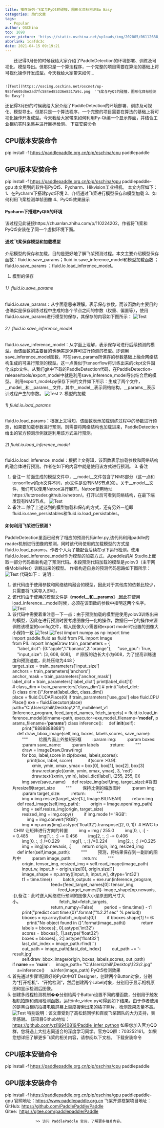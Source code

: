 ```yaml
---
title: 推荐系列-飞桨与PyQt的碰撞，图形化目标检测So Easy
categories: 热门文章
tags:
  - Popular
author: OSChina
top: 1698
cover_picture: 'https://static.oschina.net/uploads/img/202005/06112638_OpsF.jpg'
abbrlink: 1cafdc3c
date: 2021-04-15 09:19:21
---
```


&emsp;&emsp;还记得3月份的时候我给大家介绍了PaddleDetection的环境部署、训练及可视化、模型导出。但那只是一个算法程序，一个完整的项目需要在算法的基础上将可视化操作开发成型。今天我给大家带来如何...
<!-- more -->

                                                                                                                                                                                        ![Test](https://oscimg.oschina.net/oscnet/up-985fe605d6e2ad7fc584e485336e8317a9c.png  '飞桨与PyQt的碰撞，图形化目标检测So Easy') 
还记得3月份的时候我给大家介绍了PaddleDetection的环境部署、训练及可视化、模型导出。但那只是一个算法程序，一个完整的项目需要在算法的基础上将可视化操作开发成型。今天我给大家带来如何利用Py-Qt编一个显示界面，并结合工业相机实时采集并进行目标检测。 
下载安装命令

## CPU版本安装命令
pip install -f https://paddlepaddle.org.cn/pip/oschina/cpu paddlepaddle

## GPU版本安装命令
pip install -f https://paddlepaddle.org.cn/pip/oschina/gpu paddlepaddle-gpu 
本文用到的软件有PyQt5、Pycharm、Hikvision工业相机。 
本文内容如下： 
1、在Pycharm下搭建pyqt环境 
2、介绍通过飞桨进行模型保存和模型加载 
3、如何利用飞桨检测单帧图像 
4、PyQt5效果展示 
 
#### Pycharm下搭建PyQt5的环境 
该过程见此链接https://zhuanlan.zhihu.com/p/110224202，作者将飞桨和PyQt5安装在了同一个虚拟环境下面。 
 
#### 通过飞桨保存模型和加载模型 
介绍模型的保存和加载，目的是更好地了解飞桨预测过程。本文主要介绍模型保存函数：fluid.io.save_params；fluid.io.save_inference_model和模型加载函数 ；fluid.io.save_params ；fluid.io.load_inference_model。 
1. 模型的保存 
 
###### 1）fluid.io.save_params 
fluid.io.save_params：从字面意思来理解，表示保存参数。而该函数的主要目的也确实是保存训练过程中生成的各个节点之间的参数（权重、偏置等），使用fluid.io.save_params进行模型的保存，其保存的内容如下图所示： 
![Test](https://oscimg.oschina.net/oscnet/up-985fe605d6e2ad7fc584e485336e8317a9c.png  '飞桨与PyQt的碰撞，图形化目标检测So Easy') 
 
###### 2）fluid.io.save_inference_model 
fluid.io.save_inference_model：从字面上理解，表示保存可进行后续预测的模型。而该函数的主要目的也确实是保存可进行预测的模型。即调用save_inference_model函数，可在save_params所保存的参数基础上融合网络结构生成的可进行预测的模型。这一点类似于tensorflow将训练出来的ckpt文件固化成pb文件。从我们git中下载的PaddleDetection代码，在PaddleDetection-release/tools/export_model中就是利用save_inference_model导出结合后的模型。 
利用export_model.py保存下来的文件如下所示：生成了两个文件，__model__和__params__文件，其中__model__表示网络结构，__params__表示训过程产生的参数。 
![Test](https://oscimg.oschina.net/oscnet/up-985fe605d6e2ad7fc584e485336e8317a9c.png  '飞桨与PyQt的碰撞，图形化目标检测So Easy') 
2. 模型的加载 
 
###### 1) fluid.io.load_params 
fluid.io.load_params：根据上文得知，该函数表示加载训练过程中的参数进行预测，如果要加载参数进行预测，则需要将网络结构也加载进来，PaddleDetection给出的官方预测示例就是利用该方式进行预测。 
 
###### 2) fluid.io.load_inference_model 
fluid.io.load_inference_model：根据上文得知，该函数表示加载参数和网络结构的融合体进行预测。作者在如下的内容中就是使用该方式进行预测。 
3. 备注 
1) 备注一 
前面生成的模型文件中，__model__文件包含了NMS部分（这一点和tensorflow的pb文件不同，pb文件是没有NMS节点的）。关于__model__文件，我们可以使用Netron进行展开。Netron使用地址https://lutzroeder.github.io/netron/。打开以后可看到网络结构，在最下端发现有NMS节点。 
![Test](https://oscimg.oschina.net/oscnet/up-985fe605d6e2ad7fc584e485336e8317a9c.png  '飞桨与PyQt的碰撞，图形化目标检测So Easy') 
2) 备注二 
除了上述谈到的模型加载和保存的方式，还有另外一组即fluid.io.save_persistables和fluid.io.load_persistables。 
 
#### 如何利用飞桨进行预测？ 
PaddleDetection里面已经有了相应的预测代码infer.py,该代码利用paddle的reader机制进行图像的预测，同时该代码使用的加载模型的方式是fluid.io.load_params。作者个人为了能配合后续在qt下运行检测，使用fluid.io.load_inference_model作为模型的加载方式，从paddle的AI Studio上截取一部分代码重新构造了预测代码。本段预测代码加载的模型是yolov3（主干网络MobileNet）训练出来的模型。 
作者构造自身的预测代码思路如下图所示： 
![Test](https://oscimg.oschina.net/oscnet/up-985fe605d6e2ad7fc584e485336e8317a9c.png  '飞桨与PyQt的碰撞，图形化目标检测So Easy') 
代码如下： 
说明： 
1. 该代码由于使用参数和网络结构融合的模型，因此对于其他库的依赖比较少，只需要将飞桨导入即可， 
2. 该代码由于使用的模型文件是《__model__和__params__》,因此在使用load_inference__model时候，必须在该函数的参数中指明这两个名字。 
![Test](https://oscimg.oschina.net/oscnet/up-985fe605d6e2ad7fc584e485336e8317a9c.png  '飞桨与PyQt的碰撞，图形化目标检测So Easy') 
3. 该代码中需要着重注意一下一点：由于预测加载的模型是使用yolov3训练出来的模型，因此在进行预测时要考虑图像归一化的操作，数据归一化的操作来源训练该模型的config文件，输入图像大小需要和export model时设置的图像大小保持一致 
![Test](https://oscimg.oschina.net/oscnet/up-985fe605d6e2ad7fc584e485336e8317a9c.png  '飞桨与PyQt的碰撞，图形化目标检测So Easy') 
![Test](https://oscimg.oschina.net/oscnet/up-985fe605d6e2ad7fc584e485336e8317a9c.png  '飞桨与PyQt的碰撞，图形化目标检测So Easy') 
iimport numpy as np import time import paddle.fluid as fluid from PIL import Image from PIL import ImageDraw  train_parameters = {     "label_dict": {0:"apple",1:"banana",2:"orange"},     "use_gpu": True,     "input_size": [3, 608, 608],    # 原版的边长大小为608，为了提高训练速度和预测速度，此处压缩为448 }  target_size = train_parameters['input_size'] anchors = train_parameters['anchors'] anchor_mask = train_parameters['anchor_mask'] label_dict = train_parameters['label_dict'] print(label_dict[1]) # class_dim = train_parameters['class_dim'] # print("label_dict:{} class dim:{}".format(label_dict, class_dim)) place = fluid.CUDAPlace(0) if train_parameters['use_gpu'] else fluid.CPUPlace() exe = fluid.Executor(place) path="C:\\Users\\zhili\\Desktop\\2"#_mobilenet_v1 [inference_program, feed_target_names, fetch_targets] = fluid.io.load_inference_model(dirname=path, executor=exe,model_filename='__model__', params_filename='__params__')  class inference():     def __init__(self):         print("8888888888")      def draw_bbox_image(self,img, boxes, labels,scores, save_name):         """         给图片画上外接矩形框         :param img:         :param boxes:         :param save_name:         :param labels         :return:         """         draw = ImageDraw.Draw(img)         for box, label,score in zip(boxes, labels,scores):             print(box, label, score)             if(score >0.9):                 xmin, ymin, xmax, ymax = box[0], box[1], box[2], box[3]                 draw.rectangle((xmin, ymin, xmax, ymax), 3, 'red')                 draw.text((xmin, ymin), label_dict[label], (255, 255, 0))         img.save(save_name)      def resize_img(self,img, target_size):#将图片resize到target_size         """         保持比例的缩放图片         :param img:         :param target_size:         :return:         """         img = img.resize(target_size[1:], Image.BILINEAR)         return img       def read_image(self,img_path):          origin = Image.open(img_path)         img = self.resize_img(origin, target_size)         resized_img = img.copy()         if img.mode != 'RGB':             img = img.convert('RGB')         img = np.array(img).astype('float32').transpose((2, 0, 1))  # HWC to CHW 让矩阵进行方向的转置         img = img / 255.0          img[0, :, :] -= 0.485         img[1, :, :] -= 0.456         img[2, :, :] -= 0.406          img[0, :, :] /=0.229         img[1, :, :] /=0.224         img[2, :, :] /=0.225         img = img[np.newaxis, :]         return origin, img, resized_img      def infer(self,image_path):         """         预测，将结果保存到一副新的图片中         :param image_path:         :return:         """         origin, tensor_img, resized_img = self.read_image(image_path)         input_w, input_h = origin.size[0], origin.size[1]         image_shape = np.array([input_h, input_w], dtype='int32')         t1 = time.time()         batch_outputs = exe.run(inference_program,                                 feed={feed_target_names[0]: tensor_img,                                       feed_target_names[1]: image_shape[np.newaxis, :]},备注：此时送入网络进行预测的图像大小是原图的尺寸大小。                                fetch_list=fetch_targets,                                 return_numpy=False)          period = time.time() - t1         print("predict cost time:{0}".format("%2.2f sec" % period))         bboxes = np.array(batch_outputs[0])          if bboxes.shape[1] != 6:             print("No object found in {}".format(image_path))             return         labels = bboxes[:, 0].astype('int32')         scores = bboxes[:, 1].astype('float32')         boxes = bboxes[:, 2:].astype('float32')          last_dot_index = image_path.rfind('.')         out_path = image_path[:last_dot_index]         out_path += '-result.jpg'         self.draw_bbox_image(origin, boxes, labels,scores, out_path)  if __name__ == '__main__':     image_path= "C:\\Users\\zhili\\Desktop\\123\\2.jpg"     a=inference()     a.infer(image_path) 
PyQt5检测效果 
1. 首先通过步骤1配置好的PyQt中QT Designer，创建两个Button对象，分别为“打开相机”、“开始检测”，然后创建两个Label对象，分别用于显示相机原图和显示检测后图像。 
2. 创建多线程检测机制��分别给两个Button设置不同的槽函数，分别用于触发相机拍照和调用检测函数。运行infe_video.py可得到如下结果。由于作者使用的是黑白相机拍摄电脑屏幕上百度搜索出来的橘子照片，检测效果质量不高。 
![Test](https://oscimg.oschina.net/oscnet/up-985fe605d6e2ad7fc584e485336e8317a9c.png  '飞桨与PyQt的碰撞，图形化目标检测So Easy') 
特别说明：该文章受到了高松鹤同学和百度飞桨团队的大力支持，表示感谢。 
该项目Github地址： 
https://github.com/yzl19940819/Paddle_infer_python 
如果您加入官方QQ群，您将遇上大批志同道合的深度学习同学。官方QQ群：703252161。 
如果您想详细了解更多飞桨的相关内容，请参阅以下文档。 
下载安装命令

## CPU版本安装命令
pip install -f https://paddlepaddle.org.cn/pip/oschina/cpu paddlepaddle

## GPU版本安装命令
pip install -f https://paddlepaddle.org.cn/pip/oschina/gpu paddlepaddle-gpu 
官网地址：https://www.paddlepaddle.org.cn 
飞桨开源框架项目地址： 
GitHub: https://github.com/PaddlePaddle/Paddle 
Gitee:  https://gitee.com/paddlepaddle/Paddle 
 
  
   
    
     
      
       
        
         
          
           
            
             
              
               
                
                 
                  
                  >> 访问 PaddlePaddle 官网，了解更多相关内容。 
                  
                 
                
               
              
             
            
           
          
         
        
       
      
     
    
   
  

                                        